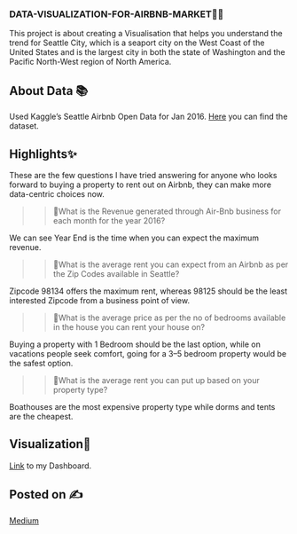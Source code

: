 ### DATA-VISUALIZATION-FOR-AIRBNB-MARKET👩‍💻
This project is about creating a  Visualisation that helps you understand the trend for Seattle City, which is a seaport city on the West Coast of the United States and is the largest city in both the state of Washington and the Pacific North-West region of North America.
    
## About Data 📚
Used Kaggle’s Seattle Airbnb Open Data for Jan 2016.
[Here](https://www.kaggle.com/datasets/airbnb/seattle) you can find the dataset.


## Highlights✨

These are the few questions I have tried answering for anyone who looks forward to buying a property to rent out on Airbnb, they can make more data-centric choices now.

 >> 📌What is the Revenue generated through Air-Bnb business for each month for the year 2016?

We can see Year End is the time when you can expect the maximum revenue.

>> 📌What is the average rent you can expect from an Airbnb as per the Zip Codes available in Seattle?

Zipcode 98134 offers the maximum rent, whereas 98125 should be the least interested Zipcode from a business point of view.

>> 📌What is the average price as per the no of bedrooms available in the house you can rent your house on?

Buying a property with 1 Bedroom should be the last option, while on vacations people seek comfort, going for a 3–5 bedroom property would be the safest option.

>> 📌What is the average rent you can put up based on your property type?

Boathouses are the most expensive property type while dorms and tents are the cheapest.

## Visualization🙌

[Link](https://public.tableau.com/app/profile/harleen8610/viz/AirBnbDataVisulisation-Seattle20161/AirbnbAnalysis) to my Dashboard.

## Posted on ✍️

[Medium](https://dharleen22.medium.com/data-visualization-for-airbnb-market-448616908d3)
